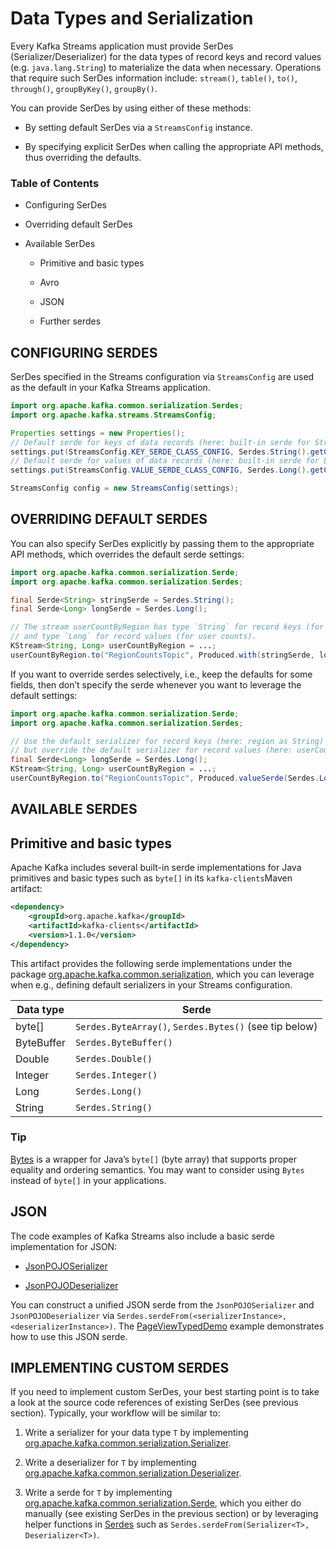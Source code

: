 # Data Types and Serialization

Every Kafka Streams application must provide SerDes (Serializer/Deserializer) for the data types of record keys and record values (e.g. `java.lang.String`) to materialize the data when necessary. Operations that require such SerDes information include: `stream()`, `table()`, `to()`, `through()`, `groupByKey()`, `groupBy()`.

You can provide SerDes by using either of these methods:

* By setting default SerDes via a `StreamsConfig` instance.

* By specifying explicit SerDes when calling the appropriate API methods, thus overriding the defaults.

### Table of Contents

* Configuring SerDes

* Overriding default SerDes

* Available SerDes

    * Primitive and basic types

    * Avro

    * JSON
    
    * Further serdes

## CONFIGURING SERDES

SerDes specified in the Streams configuration via `StreamsConfig` are used as the default in your Kafka Streams application.

```java
import org.apache.kafka.common.serialization.Serdes;
import org.apache.kafka.streams.StreamsConfig;

Properties settings = new Properties();
// Default serde for keys of data records (here: built-in serde for String type)
settings.put(StreamsConfig.KEY_SERDE_CLASS_CONFIG, Serdes.String().getClass().getName());
// Default serde for values of data records (here: built-in serde for Long type)
settings.put(StreamsConfig.VALUE_SERDE_CLASS_CONFIG, Serdes.Long().getClass().getName());

StreamsConfig config = new StreamsConfig(settings);
```

## OVERRIDING DEFAULT SERDES

You can also specify SerDes explicitly by passing them to the appropriate API methods, which overrides the default serde settings:

```java
import org.apache.kafka.common.serialization.Serde;
import org.apache.kafka.common.serialization.Serdes;

final Serde<String> stringSerde = Serdes.String();
final Serde<Long> longSerde = Serdes.Long();

// The stream userCountByRegion has type `String` for record keys (for region)
// and type `Long` for record values (for user counts).
KStream<String, Long> userCountByRegion = ...;
userCountByRegion.to("RegionCountsTopic", Produced.with(stringSerde, longSerde));
```

If you want to override serdes selectively, i.e., keep the defaults for some fields, then don’t specify the serde whenever you want to leverage the default settings:

```java
import org.apache.kafka.common.serialization.Serde;
import org.apache.kafka.common.serialization.Serdes;

// Use the default serializer for record keys (here: region as String) by not specifying the key serde,
// but override the default serializer for record values (here: userCount as Long).
final Serde<Long> longSerde = Serdes.Long();
KStream<String, Long> userCountByRegion = ...;
userCountByRegion.to("RegionCountsTopic", Produced.valueSerde(Serdes.Long()));
```

## AVAILABLE SERDES

## Primitive and basic types

Apache Kafka includes several built-in serde implementations for Java primitives and basic types such as `byte[]` in its `kafka-clients`Maven artifact:

```xml
<dependency>
    <groupId>org.apache.kafka</groupId>
    <artifactId>kafka-clients</artifactId>
    <version>1.1.0</version>
</dependency>
```

This artifact provides the following serde implementations under the package [org.apache.kafka.common.serialization](https://github.com/apache/kafka/blob/1.0/clients/src/main/java/org/apache/kafka/common/serialization), which you can leverage when e.g., defining default serializers in your Streams configuration.

Data type | Serde
--- | ---
byte[] | `Serdes.ByteArray()`, `Serdes.Bytes()` (see tip below)
ByteBuffer | `Serdes.ByteBuffer()`
Double | `Serdes.Double()`
Integer | `Serdes.Integer()`
Long | `Serdes.Long()`
String | `Serdes.String()`

### Tip

[Bytes](https://github.com/apache/kafka/blob/1.0/clients/src/main/java/org/apache/kafka/common/utils/Bytes.java) is a wrapper for Java’s `byte[]` (byte array) that supports proper equality and ordering semantics. You may want to consider using `Bytes` instead of `byte[]` in your applications.

## JSON

The code examples of Kafka Streams also include a basic serde implementation for JSON:

* [JsonPOJOSerializer](https://github.com/apache/kafka/blob/1.0/streams/examples/src/main/java/org/apache/kafka/streams/examples/pageview/JsonPOJOSerializer.java)

* [JsonPOJODeserializer](https://github.com/apache/kafka/blob/1.0/streams/examples/src/main/java/org/apache/kafka/streams/examples/pageview/JsonPOJODeserializer.java)

You can construct a unified JSON serde from the `JsonPOJOSerializer` and `JsonPOJODeserializer` via `Serdes.serdeFrom(<serializerInstance>, <deserializerInstance>)`. The [PageViewTypedDemo](https://github.com/apache/kafka/blob/1.0/streams/examples/src/main/java/org/apache/kafka/streams/examples/pageview/PageViewTypedDemo.java) example demonstrates how to use this JSON serde.

## IMPLEMENTING CUSTOM SERDES

If you need to implement custom SerDes, your best starting point is to take a look at the source code references of existing SerDes (see previous section). Typically, your workflow will be similar to:

1. Write a serializer for your data type `T` by implementing [org.apache.kafka.common.serialization.Serializer](https://github.com/apache/kafka/blob/1.0/clients/src/main/java/org/apache/kafka/common/serialization/Serializer.java).

2. Write a deserializer for `T` by implementing [org.apache.kafka.common.serialization.Deserializer](https://github.com/apache/kafka/blob/1.0/clients/src/main/java/org/apache/kafka/common/serialization/Deserializer.java).

3. Write a serde for `T` by implementing [org.apache.kafka.common.serialization.Serde](https://github.com/apache/kafka/blob/1.0/clients/src/main/java/org/apache/kafka/common/serialization/Serde.java), which you either do manually (see existing SerDes in the previous section) or by leveraging helper functions in [Serdes](https://github.com/apache/kafka/blob/1.0/clients/src/main/java/org/apache/kafka/common/serialization/Serdes.java) such as `Serdes.serdeFrom(Serializer<T>, Deserializer<T>)`.
